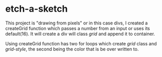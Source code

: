 # etch-a-sketch

This project is "drawing from pixels" or in this case divs, I created a createGrid function which passes a number from an input or uses its default(16). It will create a div will class *grid* and append it to container.

Using createGrid function has two for loops which create *grid* class and *grid-style*, the second being the color that is be over written to. 